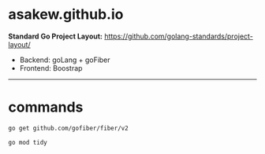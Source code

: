 # asakew.github.io

**Standard Go Project Layout:** https://github.com/golang-standards/project-layout/

* Backend: goLang + goFiber
* Frontend: Boostrap
________
# commands
```bash
go get github.com/gofiber/fiber/v2
```

```bash
go mod tidy
```